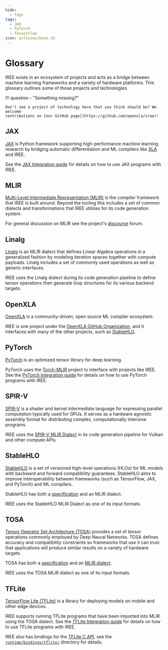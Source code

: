 ```yaml
---
hide:
  - tags
tags:
  - JAX
  - PyTorch
  - TensorFlow
icon: octicons/book-16
---
```


# Glossary

IREE exists in an ecosystem of projects and acts as a bridge between machine
learning frameworks and a variety of hardware platforms. This glossary outlines
some of those projects and technologies.

!!! question - "Something missing?"

    Don't see a project of technology here that you think should be? We welcome
    contributions on [our GitHub page](https://github.com/openxla/iree)!

## JAX

[JAX](https://github.com/google/jax) is Python framework supporting
high-performance machine learning research by bridging automatic differentiation
and ML compilers like [XLA](https://github.com/openxla/xla) and IREE.

See the
[JAX Integration guide](../guides/ml-frameworks/jax.md) for details on how to
use JAX programs with IREE.

## MLIR

[Multi-Level Intermediate Representation (MLIR)](https://mlir.llvm.org/) is
the compiler framework that IREE is built around. Beyond the tooling
this includes a set of common dialects and transformations that IREE
utilizes for its code generation system.

For general discussion on MLIR see the project's
[discourse](https://discourse.llvm.org/c/mlir/31) forum.

## Linalg

[Linalg](https://mlir.llvm.org/docs/Dialects/Linalg/) is an MLIR dialect
that defines Linear Algebra operations in a generalized fashion by modeling
iteration spaces together with compute payloads. Linalg includes a set of
commonly used operations as well as generic interfaces.

IREE uses the Linalg dialect during its code generation pipeline to define
tensor operations then generate loop structures for its various backend targets.

## OpenXLA

[OpenXLA](https://github.com/openxla/community) is a community-driven, open
source ML compiler ecosystem.

IREE is one project under the
[OpenXLA GitHub Organization](https://github.com/openxla), and it interfaces
with many of the other projects, such as [StableHLO](#stablehlo).

## PyTorch

[PyTorch](https://pytorch.org/) is an optimized tensor library for deep
learning.

PyTorch uses the [Torch-MLIR](https://github.com/llvm/torch-mlir) project to
interface with projects like IREE. See the
[PyTorch Integration guide](../guides/ml-frameworks/pytorch.md) for details on
how to use PyTorch programs with IREE.

## SPIR-V

[SPIR-V](https://www.khronos.org/spir/) is a shader and kernel intermediate
language for expressing parallel computation typically used for GPUs. It serves
as a hardware agnostic assembly format for distributing complex,
computationally intensive programs.

IREE uses the
[SPIR-V MLIR Dialect](https://mlir.llvm.org/docs/Dialects/SPIR-V/) in its code
generation pipeline for Vulkan and other compute APIs.

## StableHLO

[StableHLO](https://github.com/openxla/stablehlo) is a set of versioned
high-level operations (HLOs) for ML models with backward and forward
compatibility guarantees. StableHLO aims to improve interoperability between
frameworks (such as TensorFlow, JAX, and PyTorch) and ML compilers.

StableHLO has both a
[specification](https://github.com/openxla/stablehlo/blob/main/docs/spec.md)
and an MLIR dialect.

IREE uses the StableHLO MLIR Dialect as one of its input formats.

## TOSA

[Tensor Operator Set Architecture (TOSA)](https://www.mlplatform.org/tosa)
provides a set of tensor operations commonly employed by Deep Neural Networks.
TOSA defines accuracy and compatibility constraints so frameworks that use it
can trust that applications will produce similar results on a variety of
hardware targets.

TOSA has both a [specification](https://www.mlplatform.org/tosa/tosa_spec.html)
and an [MLIR dialect](https://mlir.llvm.org/docs/Dialects/TOSA/).

IREE uses the TOSA MLIR dialect as one of its input formats.

## TFLite

[TensorFlow Lite (TFLite)](https://www.tensorflow.org/lite) is a library
for deploying models on mobile and other edge devices.

IREE supports running TFLite programs that have been imported into MLIR using
the TOSA dialect. See the
[TFLite Integration guide](../guides/ml-frameworks/tflite.md) for details on how
to use TFLite programs with IREE.

IREE also has bindings for the
[TFLite C API](https://github.com/tensorflow/tensorflow/tree/master/tensorflow/lite/c),
see the
[`runtime/bindings/tflite/`](https://github.com/openxla/iree/tree/main/runtime/bindings/tflite)
directory for details.
